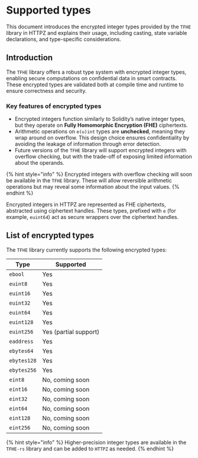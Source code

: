 # Supported types

This document introduces the encrypted integer types provided by the `TFHE` library in HTTPZ and explains their usage, including casting, state variable declarations, and type-specific considerations.

## Introduction

The `TFHE` library offers a robust type system with encrypted integer types, enabling secure computations on confidential data in smart contracts. These encrypted types are validated both at compile time and runtime to ensure correctness and security.

### Key features of encrypted types

- Encrypted integers function similarly to Solidity’s native integer types, but they operate on **Fully Homomorphic Encryption (FHE)** ciphertexts.
- Arithmetic operations on `e(u)int` types are **unchecked**, meaning they wrap around on overflow. This design choice ensures confidentiality by avoiding the leakage of information through error detection.
- Future versions of the `TFHE` library will support encrypted integers with overflow checking, but with the trade-off of exposing limited information about the operands.

{% hint style="info" %}
Encrypted integers with overflow checking will soon be available in the `TFHE` library. These will allow reversible arithmetic operations but may reveal some information about the input values.
{% endhint %}

Encrypted integers in HTTPZ are represented as FHE ciphertexts, abstracted using ciphertext handles. These types, prefixed with `e` (for example, `euint64`) act as secure wrappers over the ciphertext handles.

## List of encrypted types

The `TFHE` library currently supports the following encrypted types:

| Type        | Supported             |
| ----------- | --------------------- |
| `ebool`     | Yes                   |
| `euint8`    | Yes                   |
| `euint16`   | Yes                   |
| `euint32`   | Yes                   |
| `euint64`   | Yes                   |
| `euint128`  | Yes                   |
| `euint256`  | Yes (partial support) |
| `eaddress`  | Yes                   |
| `ebytes64`  | Yes                   |
| `ebytes128` | Yes                   |
| `ebytes256` | Yes                   |
| `eint8`     | No, coming soon       |
| `eint16`    | No, coming soon       |
| `eint32`    | No, coming soon       |
| `eint64`    | No, coming soon       |
| `eint128`   | No, coming soon       |
| `eint256`   | No, coming soon       |

{% hint style="info" %}
Higher-precision integer types are available in the `TFHE-rs` library and can be added to `HTTPZ` as needed.
{% endhint %}
